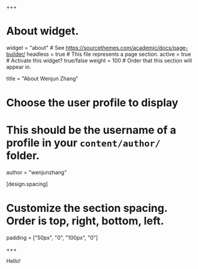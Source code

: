 +++
# About widget.
widget = "about"  # See https://sourcethemes.com/academic/docs/page-builder/
headless = true  # This file represents a page section.
active = true  # Activate this widget? true/false
weight = 100  # Order that this section will appear in.

title = "About Wenjun Zhang"

# Choose the user profile to display
# This should be the username of a profile in your `content/author/` folder.
author = "wenjunzhang"

[design.spacing]
  # Customize the section spacing. Order is top, right, bottom, left.
  padding = ["50px", "0", "100px", "0"]

+++

Hello!